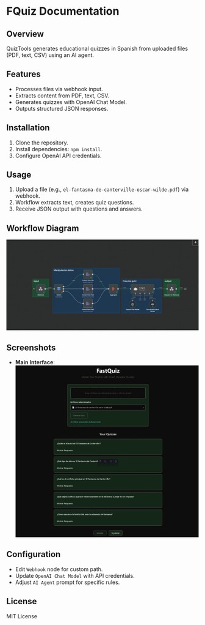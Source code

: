 # FQuiz Documentation

## Overview

QuizTools generates educational quizzes in Spanish from uploaded files (PDF, text, CSV) using an AI agent.

## Features

- Processes files via webhook input.
- Extracts content from PDF, text, CSV.
- Generates quizzes with OpenAI Chat Model.
- Outputs structured JSON responses.

## Installation

1. Clone the repository.
2. Install dependencies: `npm install`.
3. Configure OpenAI API credentials.

## Usage

1. Upload a file (e.g., `el-fantasma-de-canterville-oscar-wilde.pdf`) via webhook.
2. Workflow extracts text, creates quiz questions.
3. Receive JSON output with questions and answers.

## Workflow Diagram

![Workflow Diagram](images\FQuizWF.jpg)

## Screenshots

- **Main Interface**:  
  ![Main Interface](images\WindowsFQuiz.jpeg)

## Configuration

- Edit `Webhook` node for custom path.
- Update `OpenAI Chat Model` with API credentials.
- Adjust `AI Agent` prompt for specific rules.

## License

MIT License